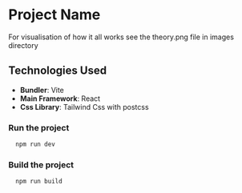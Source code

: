 # Project Name

For visualisation of how it all works see the theory.png file in images directory

## Technologies Used

- **Bundler**: Vite
- **Main Framework**: React
- **Css Library**: Tailwind Css with postcss

### Run the project

```bash
  npm run dev
```

### Build the project

```bash
  npm run build
```